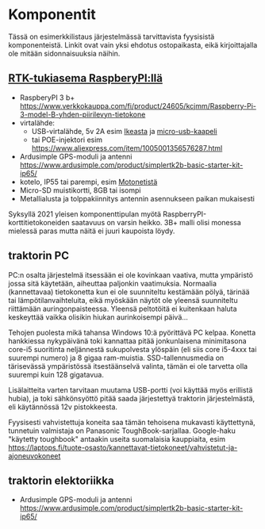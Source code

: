 # Komponentit

Tässä on esimerkkilistaus järjestelmässä tarvittavista fyysisistä komponenteistä. Linkit ovat vain yksi ehdotus ostopaikasta, eikä kirjoittajalla ole mitään sidonnaisuuksia näihin.

## [RTK-tukiasema RaspberyPI:llä](RTK-GPS.md)

* RaspberyPI 3 b+ https://www.verkkokauppa.com/fi/product/24605/kcjmm/Raspberry-Pi-3-model-B-yhden-piirilevyn-tietokone
* virtalähde:
  * USB-virtalähde, 5v 2A esim [Ikeasta](https://www.ikea.com/fi/fi/p/koppla-3-paikkainen-usb-laturi-valkoinen-20415027/) ja [micro-usb-kaapeli](https://www.ikea.com/fi/fi/p/lillhult-usb-a-mikro-usb-johto-tummanharmaa-70484792/) 
  * tai POE-injektori esim https://www.aliexpress.com/item/1005001356576287.html
* Ardusimple GPS-moduli ja antenni https://www.ardusimple.com/product/simplertk2b-basic-starter-kit-ip65/
* kotelo, IP55 tai parempi, esim [Motonetistä](https://www.motonet.fi/fi/tuote/9000216/Asennuskotelo-160x135x83mm-IP55)
* Micro-SD muistikortti, 8GB tai isompi
* Metallialusta ja tolppakiinnitys antennin asennukseen paikan mukaisesti

Syksyllä 2021 yleisen komponenttipulan myötä RaspberryPI-korttitietokoneiden saatavuus on varsin heikko. 3B+ malli olisi monessa mielessä paras mutta näitä ei juuri kaupoista löydy. 

## traktorin PC

PC:n osalta järjestelmä itsessään ei ole kovinkaan vaativa, mutta ympäristö jossa sitä käytetään, aiheuttaa paljonkin vaatimuksia. Normaalia (kannettavaa) tietokonetta kun ei ole suunniteltu kestämään pölyä, tärinää tai lämpötilanvaihteluita, eikä myöskään näytöt ole yleensä suunniteltu riittämään auringonpaisteessa. Yleensä peltotöitä ei kuitenkaan haluta keskeyttää vaikka olisikin hiukan aurinkoisempi päivä...

Tehojen puolesta mikä tahansa Windows 10:ä pyörittävä PC kelpaa. Konetta hankkiessa nykypäivänä toki kannattaa pitää jonkunlaisena minimitasona core-i5 suoritinta neljännestä sukupolvesta ylöspäin (eli siis core i5-4xxx tai suurempi numero) ja 8 gigaa ram-muistia. SSD-tallennusmedia on tärisevässä ympäristössä itsestäänselvä valinta, tämän ei ole tarvetta olla suurempi kuin 128 gigatavua. 

Lisälaitteita varten tarvitaan muutama USB-portti (voi käyttää myös erillistä hubia), ja toki sähkönsyöttö pitää saada järjestettyä traktorin järjestelmästä, eli käytännössä 12v pistokkeesta.

Fyysisesti vahvistettuja koneita saa tämän tehoisena mukavasti käyttettynä, tunnetuin valmistaja on Panasonic ToughBook-sarjallaa. Google-haku "käytetty toughbook" antaakin useita suomalaisia kauppiaita, esim https://laptops.fi/tuote-osasto/kannettavat-tietokoneet/vahvistetut-ja-ajoneuvokoneet


## traktorin elektoriikka

* Ardusimple GPS-moduli ja antenni https://www.ardusimple.com/product/simplertk2b-basic-starter-kit-ip65/



